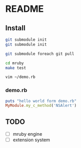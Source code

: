 # README

## Install

```bash
git submodule init
git submodule init

git submodule foreach git pull

cd mruby
make test

vim ~/demo.rb
```

### demo.rb

```ruby
puts "hello world form demo.rb"
MyModule.my_c_method('NSAlert')
```

## TODO

* [ ] mruby engine
* [ ] extension system
